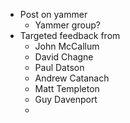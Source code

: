 - Post on yammer
  - Yammer group?
- Targeted feedback from
  * John McCallum
  - David Chagne
  - Paul Datson
  - Andrew Catanach
  - Matt Templeton
  - Guy Davenport
  - 